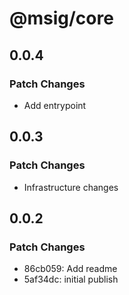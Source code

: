 # @msig/core

## 0.0.4

### Patch Changes

- Add entrypoint

## 0.0.3

### Patch Changes

- Infrastructure changes

## 0.0.2

### Patch Changes

- 86cb059: Add readme
- 5af34dc: initial publish
